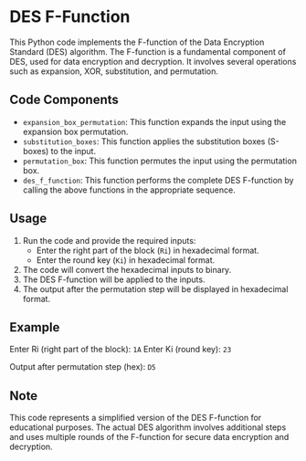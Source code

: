 # DES F-Function

This Python code implements the F-function of the Data Encryption Standard (DES) algorithm. The F-function is a fundamental component of DES, used for data encryption and decryption. It involves several operations such as expansion, XOR, substitution, and permutation.

## Code Components

- `expansion_box_permutation`: This function expands the input using the expansion box permutation.
- `substitution_boxes`: This function applies the substitution boxes (S-boxes) to the input.
- `permutation_box`: This function permutes the input using the permutation box.
- `des_f_function`: This function performs the complete DES F-function by calling the above functions in the appropriate sequence.

## Usage

1. Run the code and provide the required inputs:
   - Enter the right part of the block (`Ri`) in hexadecimal format.
   - Enter the round key (`Ki`) in hexadecimal format.
2. The code will convert the hexadecimal inputs to binary.
3. The DES F-function will be applied to the inputs.
4. The output after the permutation step will be displayed in hexadecimal format.

## Example

Enter Ri (right part of the block): `1A`
Enter Ki (round key): `23`

Output after permutation step (hex): `D5`

## Note

This code represents a simplified version of the DES F-function for educational purposes. The actual DES algorithm involves additional steps and uses multiple rounds of the F-function for secure data encryption and decryption.
